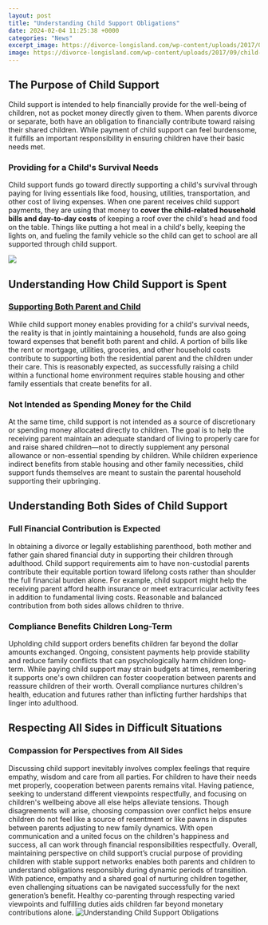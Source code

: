 ```yaml
---
layout: post
title: "Understanding Child Support Obligations"
date: 2024-02-04 11:25:38 +0000
categories: "News"
excerpt_image: https://divorce-longisland.com/wp-content/uploads/2017/09/child-support-family-law-long-island-1080x675.jpg
image: https://divorce-longisland.com/wp-content/uploads/2017/09/child-support-family-law-long-island-1080x675.jpg
---
```


## The Purpose of Child Support
Child support is intended to help financially provide for the well-being of children, not as pocket money directly given to them. When parents divorce or separate, both have an obligation to financially contribute toward raising their shared children. While payment of child support can feel burdensome, it fulfills an important responsibility in ensuring children have their basic needs met.
### **Providing for a Child's Survival Needs**
Child support funds go toward directly supporting a child's survival through paying for living essentials like food, housing, utilities, transportation, and other cost of living expenses. When one parent receives child support payments, they are using that money to **cover the child-related household bills and day-to-day costs** of keeping a roof over the child's head and food on the table. Things like putting a hot meal in a child's belly, keeping the lights on, and fueling the family vehicle so the child can get to school are all supported through child support.

![](https://i0.wp.com/www.themomkind.com/wp-content/uploads/2019/11/Canva-Perfect-family-holding-hands-adopted-child-being-supported-by-loving-parents-scaled.jpg?w=2560&amp;ssl=1)
## Understanding How Child Support is Spent 
### [Supporting Both Parent and Child](https://store.fi.io.vn/collection/aberle) 
While child support money enables providing for a child's survival needs, the reality is that in jointly maintaining a household, funds are also going toward expenses that benefit both parent and child. A portion of bills like the rent or mortgage, utilities, groceries, and other household costs contribute to supporting both the residential parent and the children under their care. This is reasonably expected, as successfully raising a child within a functional home environment requires stable housing and other family essentials that create benefits for all.
### **Not Intended as Spending Money for the Child**
At the same time, child support is not intended as a source of discretionary or spending money allocated directly to children. The goal is to help the receiving parent maintain an adequate standard of living to properly care for and raise shared children—not to directly supplement any personal allowance or non-essential spending by children. While children experience indirect benefits from stable housing and other family necessities, child support funds themselves are meant to sustain the parental household supporting their upbringing.
## Understanding Both Sides of Child Support  
### **Full Financial Contribution is Expected**
In obtaining a divorce or legally establishing parenthood, both mother and father gain shared financial duty in supporting their children through adulthood. Child support requirements aim to have non-custodial parents contribute their equitable portion toward lifelong costs rather than shoulder the full financial burden alone. For example, child support might help the receiving parent afford health insurance or meet extracurricular activity fees in addition to fundamental living costs. Reasonable and balanced contribution from both sides allows children to thrive.
### **Compliance Benefits Children Long-Term** 
Upholding child support orders benefits children far beyond the dollar amounts exchanged. Ongoing, consistent payments help provide stability and reduce family conflicts that can psychologically harm children long-term. While paying child support may strain budgets at times, remembering it supports one's own children can foster cooperation between parents and reassure children of their worth. Overall compliance nurtures children's health, education and futures rather than inflicting further hardships that linger into adulthood.
## Respecting All Sides in Difficult Situations
### **Compassion for Perspectives from All Sides**
Discussing child support inevitably involves complex feelings that require empathy, wisdom and care from all parties. For children to have their needs met properly, cooperation between parents remains vital. Having patience, seeking to understand different viewpoints respectfully, and focusing on children's wellbeing above all else helps alleviate tensions. Though disagreements will arise, choosing compassion over conflict helps ensure children do not feel like a source of resentment or like pawns in disputes between parents adjusting to new family dynamics. With open communication and a united focus on the children's happiness and success, all can work through financial responsibilities respectfully.
Overall, maintaining perspective on child support’s crucial purpose of providing children with stable support networks enables both parents and children to understand obligations responsibly during dynamic periods of transition. With patience, empathy and a shared goal of nurturing children together, even challenging situations can be navigated successfully for the next generation’s benefit. Healthy co-parenting through respecting varied viewpoints and fulfilling duties aids children far beyond monetary contributions alone.
![Understanding Child Support Obligations](https://divorce-longisland.com/wp-content/uploads/2017/09/child-support-family-law-long-island-1080x675.jpg)